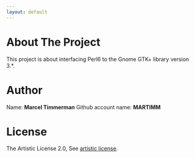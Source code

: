 ```yaml
---
layout: default
---
```


# About The Project

This project is about interfacing Perl6 to the Gnome GTK+ library version 3.*.

# Author

Name: **Marcel Timmerman**
Github account name: **MARTIMM**

# License

The Artistic License 2.0, See [artistic license][art2.0].


[art2.0]: https://martimm.github.io/perl6-gnome-gtk3/LICENSE
